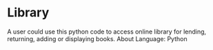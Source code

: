 # Library
A user could use this python code to access online library for lending, returning, adding or displaying books.
About Language: Python
